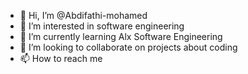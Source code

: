 - 👋 Hi, I’m @Abdifathi-mohamed
- 👀 I’m interested in software engineering 
- 🌱 I’m currently learning Alx Software Engineering 
- 💞️ I’m looking to collaborate on projects about coding 
- 📫 How to reach me
